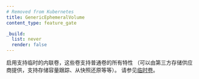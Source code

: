 ```yaml
---
# Removed from Kubernetes
title: GenericEphemeralVolume
content_type: feature_gate

_build:
  list: never
  render: false
---
```

<!--
Enables ephemeral, inline volumes that support all features
of normal volumes (can be provided by third-party storage vendors, storage capacity tracking,
restore from snapshot, etc.).
See [Ephemeral Volumes](/docs/concepts/storage/ephemeral-volumes/).
-->
启用支持临时的内联卷，这些卷支持普通卷的所有特性
（可以由第三方存储供应商提供，支持存储容量跟踪、从快照还原等等）。
请参见[临时卷](/zh-cn/docs/concepts/storage/ephemeral-volumes/)。
